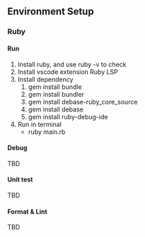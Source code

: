 ## Environment Setup

### Ruby

#### Run

1. Install ruby, and use ruby -v to check
2. Install vscode extension Ruby LSP
3. Install dependency
   1. gem install bundle
   2. gem install bundler
   3. gem install debase-ruby_core_source
   4. gem install debase
   5. gem install ruby-debug-ide
4. Run in terminal
   - ruby main.rb

#### Debug

TBD

#### Unit test

TBD

#### Format & Lint

TBD

